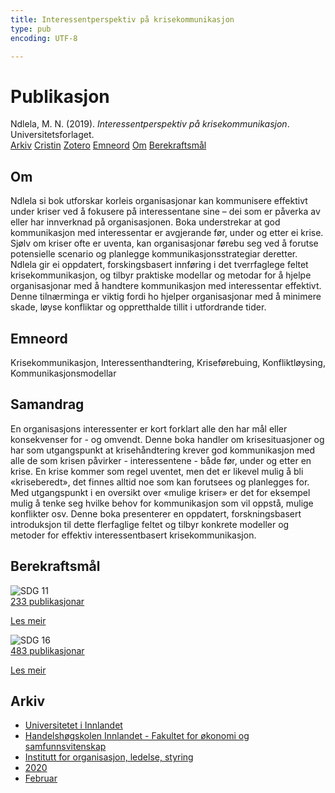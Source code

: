 ```yaml
---
title: Interessentperspektiv på krisekommunikasjon
type: pub
encoding: UTF-8

---
```

<h1>Publikasjon</h1>
<article id="csl-bib-container-FKLE6IMA" class="csl-bib-container">
  <div class="csl-bib-body"> <div class="csl-entry">Ndlela, M. N. (2019). <i>Interessentperspektiv på krisekommunikasjon</i>. Universitetsforlaget.</div> </div>
  <div class="csl-bib-buttons">
    <a href="#taxonomy-article-FKLE6IMA" alt="archive" class="csl-bib-button">Arkiv</a>
    <a href="https://app.cristin.no/results/show.jsf?id=1791117" alt="Cristin" class="csl-bib-button">Cristin</a>
    <a href="http://zotero.org/groups/5881554/items/FKLE6IMA" alt="Zotero" class="csl-bib-button">Zotero</a>
    <a href="#keywords-article-FKLE6IMA" alt="keywords" class="csl-bib-button">Emneord</a>
    <a href="#about-article-FKLE6IMA" alt="about_pub" class="csl-bib-button">Om</a>
    <a href="#sdg-article-FKLE6IMA" alt="sdg" class="csl-bib-button">Berekraftsmål</a>
  </div>
  <div id="csl-bib-meta-container-FKLE6IMA"></div>
</article>
<div id="csl-bib-meta-FKLE6IMA" class="csl-bib-meta">
  <article id="about-article-FKLE6IMA" class="about_pub-article">
    <h1>Om</h1>
    Ndlela si bok utforskar korleis organisasjonar kan kommunisere effektivt under kriser ved å fokusere på interessentane sine – dei som er påverka av eller har innverknad på organisasjonen. Boka understrekar at god kommunikasjon med interessentar er avgjerande før, under og etter ei krise. Sjølv om kriser ofte er uventa, kan organisasjonar førebu seg ved å forutse potensielle scenario og planlegge kommunikasjonsstrategiar deretter. Ndlela gir ei oppdatert, forskingsbasert innføring i det tverrfaglege feltet krisekommunikasjon, og tilbyr praktiske modellar og metodar for å hjelpe organisasjonar med å handtere kommunikasjon med interessentar effektivt. Denne tilnærminga er viktig fordi ho hjelper organisasjonar med å minimere skade, løyse konfliktar og oppretthalde tillit i utfordrande tider.
  </article>
  <article id="keywords-article-FKLE6IMA" class="keywords-article">
    <h1>Emneord</h1>
    Krisekommunikasjon, Interessenthandtering, Kriseførebuing, Konfliktløysing, Kommunikasjonsmodellar
  </article>
  <article id="abstract-article-FKLE6IMA" class="abstract-article">
    <h1>Samandrag</h1>
    En organisasjons interessenter er kort forklart alle den har mål eller konsekvenser for - og omvendt. Denne boka handler om krisesituasjoner og har som utgangspunkt at krisehåndtering krever god kommunikasjon med alle de som krisen påvirker - interessentene - både før, under og etter en krise. En krise kommer som regel uventet, men det er likevel mulig å bli «kriseberedt», det finnes alltid noe som kan forutsees og planlegges for. Med utgangspunkt i en oversikt over «mulige kriser» er det for eksempel mulig å tenke seg hvilke behov for kommunikasjon som vil oppstå, mulige konflikter osv. Denne boka presenterer en oppdatert, forskningsbasert introduksjon til dette flerfaglige feltet og tilbyr konkrete modeller og metoder for effektiv interessentbasert krisekommunikasjon.
  </article>
  <article id="sdg-article-FKLE6IMA" class="sdg-article">
    <h1>Berekraftsmål</h1>
    <div class="sdg-container"><div id="sdg11" class="sdg">
        <img src="{{< params subfolder >}}images/sdg/sdg11_nn.png" class="image" alt="SDG 11">
        <div class="sdg-overlay">
          <a href="{{< params subfolder >}}nn/archive/?sdg=11#archive" class="sdg-publication-count"><span>233</span> publikasjonar</a>
          <p><a href="https://fn.no/om-fn/fns-baerekraftsmaal/baerekraftige-byer-og-lokalsamfunn?lang=nno-NO" class="sdg-read-more">Les meir</a></p>
        </div>
      </div> <div id="sdg16" class="sdg">
        <img src="{{< params subfolder >}}images/sdg/sdg16_nn.png" class="image" alt="SDG 16">
        <div class="sdg-overlay">
          <a href="{{< params subfolder >}}nn/archive/?sdg=16#archive" class="sdg-publication-count"><span>483</span> publikasjonar</a>
          <p><a href="https://fn.no/om-fn/fns-baerekraftsmaal/fred-rettferdighet-og-velfungerende-institusjoner?lang=nno-NO" class="sdg-read-more">Les meir</a></p>
        </div>
      </div></div>
  </article>
  <article id="taxonomy-article-FKLE6IMA" class="taxonomy-article">
    <h1>Arkiv</h1>
    <ul>
      <li><a href="{{< params subfolder >}}nn/archive/?key=3DCRN523">Universitetet i Innlandet</a></li>
      <li><a href="{{< params subfolder >}}nn/archive/?key=DU8Q9LN9">Handelshøgskolen Innlandet - Fakultet for økonomi og samfunnsvitenskap</a></li>
      <li><a href="{{< params subfolder >}}nn/archive/?key=4LUWR3ZM">Institutt for organisasjon, ledelse, styring</a></li>
      <li><a href="{{< params subfolder >}}nn/archive/?key=L4LD5JU9">2020</a></li>
      <li><a href="{{< params subfolder >}}nn/archive/?key=AAUEAIFK">Februar</a></li>
    </ul>
  </article>
</div>
